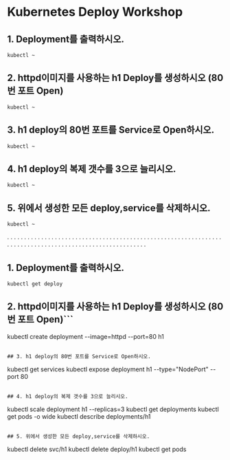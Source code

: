 # Kubernetes Deploy Workshop
## 1. Deployment를 출력하시오.
```
kubectl ~
```
## 2. httpd이미지를 사용하는 h1 Deploy를 생성하시오 (80번 포트 Open)
```
kubectl ~
```

## 3. h1 deploy의 80번 포트를 Service로 Open하시오.
```
kubectl ~
```

## 4. h1 deploy의 복제 갯수를 3으로 늘리시오.
```
kubectl ~
```

## 5. 위에서 생성한 모든 deploy,service를 삭제하시오.
```
kubectl ~
```

.
.
.
.
.
.
.
.
.
.
.
.
.
.
.
.
.
.
.
.
.
.
.
.
.
.
.
.
.
.
.
.
.
.
.
.
.
.
.
.
.
.
.
.
.
.
.
.
.
.
.
.
.
.
.
.
.
.
.
.
.
.
.
.
.
.
.
.
.
.
.
.
.
.
.
.
.
.
.
.
.
.
.
.
.
.
.
.
.
.
.
.
.
.
.
.
.
.
.
.
.
.
.
.

## 1. Deployment를 출력하시오.
```
kubectl get deploy
```
## 2. httpd이미지를 사용하는 h1 Deploy를 생성하시오 (80번 포트 Open)```
kubectl create deployment --image=httpd --port=80 h1
```

## 3. h1 deploy의 80번 포트를 Service로 Open하시오.
```
kubectl get services
kubectl expose deployment h1 --type="NodePort" --port 80
```

## 4. h1 deploy의 복제 갯수를 3으로 늘리시오.
```
kubectl scale deployment h1 --replicas=3
kubectl get deployments
kubectl get pods -o wide
kubectl describe deployments/h1
```

## 5. 위에서 생성한 모든 deploy,service를 삭제하시오.
```
kubectl delete svc/h1
kubectl delete deploy/h1
kubectl get pods
```
